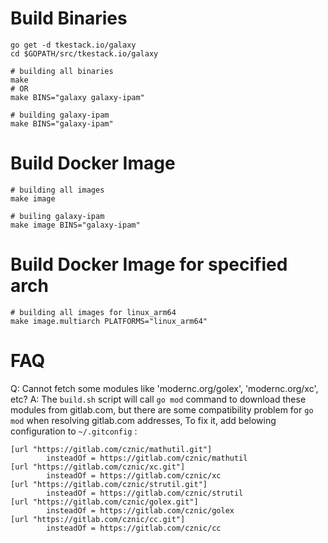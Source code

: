 # Build Binaries

```
go get -d tkestack.io/galaxy
cd $GOPATH/src/tkestack.io/galaxy

# building all binaries
make
# OR
make BINS="galaxy galaxy-ipam"

# building galaxy-ipam
make BINS="galaxy-ipam"
```

# Build Docker Image

```
# building all images
make image

# builing galaxy-ipam
make image BINS="galaxy-ipam"
```

# Build Docker Image for specified arch

```
# building all images for linux_arm64
make image.multiarch PLATFORMS="linux_arm64"
```

# FAQ
Q: Cannot fetch some modules like 'modernc.org/golex', 'modernc.org/xc', etc?
A: The `build.sh` script will call `go mod` command to download these modules from gitlab.com,
   but there are some compatibility problem for `go mod` when resolving gitlab.com addresses, 
   To fix it, add belowing configuration to `~/.gitconfig` :
```
[url "https://gitlab.com/cznic/mathutil.git"]
        insteadOf = https://gitlab.com/cznic/mathutil
[url "https://gitlab.com/cznic/xc.git"]
        insteadOf = https://gitlab.com/cznic/xc
[url "https://gitlab.com/cznic/strutil.git"]
        insteadOf = https://gitlab.com/cznic/strutil
[url "https://gitlab.com/cznic/golex.git"]
        insteadOf = https://gitlab.com/cznic/golex
[url "https://gitlab.com/cznic/cc.git"]
        insteadOf = https://gitlab.com/cznic/cc
```
